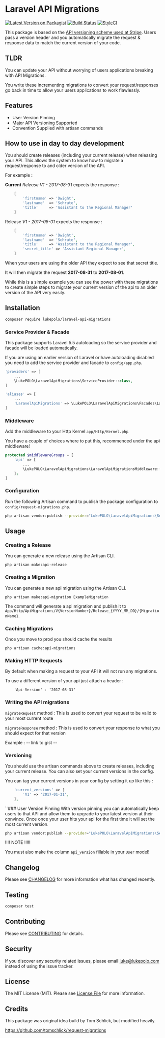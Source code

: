 # Laravel API Migrations
[![Latest Version on Packagist](https://img.shields.io/packagist/v/lukepolo/laravel-api-migrations.svg?style=flat-square)](https://packagist.org/packages/lukepolo/laravel-api-migrations)
[![Build Status](https://img.shields.io/travis/lukepolo/laravel-api-migrations/master.svg?style=flat-square)](https://travis-ci.org/lukepolo/laravel-api-migrations)
[![StyleCI](https://styleci.io/repos/102003593/shield)](https://styleci.io/repos/102003593)

This package is based on the [API versioning scheme used at Stripe](https://stripe.com/blog/api-versioning). Users pass a version header and you automatically migrate the request & response data to match the current version of your code.

## TLDR 
You can update your API without worrying of users applications breaking with API Migrations. 

You write these incrementing migrations to convert your request/responses go back in time to allow your users applications to work flawlessly.

## Features
* User Version Pinning
* Major API Versioning Supported
* Convention Supplied with artisan commands

## How to use in day to day development 
You should create releases (including your current release) when releasing your API.
This allows the system to know how to migrate a request/response to and older version of the API.

For example :

**Current** *Release V1 - 2017-08-31* expects the response :

```php
    [
        'firstname' => 'Dwight',
        'lastname'  => 'Schrute',
        'title'     => 'Assistant to the Regional Manager'
    ]
```

Release *V1 - 2017-08-01* expects the response :

```php
    [
        'firstname' => 'Dwight',
        'lastname'  => 'Schrute',
        'title'     => 'Assistant to the Regional Manager',
        'secret_title' => 'Assistant Regional Manager',
    ]
```

When your users are using the older API they expect to see that secret title.

It will then migrate the request **2017-08-31** to **2017-08-01**.

While this is a simple example you can see the power with these migrations to create simple steps to migrate your current version of the api
to an older version of the API very easily.

## Installation

```bash
composer require lukepolo/laravel-api-migrations
```

### Service Provider & Facade

This package supports Laravel 5.5 autoloading so the service provider and facade will be loaded automatically. 

If you are using an earlier version of Laravel or have autoloading disabled you need to add the service provider and facade to `config/app.php`.

```php
'providers' => [
    ...
    \LukePOLO\LaravelApiMigrations\ServiceProvider::class,
]
```

```php
'aliases' => [
    ...
    'LaravelApiMigrations' => \LukePOLO\LaravelApiMigrations\Facades\LaravelApiMigrations::class,
]
```

### Middleware

Add the middleware to your Http Kernel `app/Http/Kernel.php`.

You have a couple of choices where to put this, recommenced under the api middleware!

```php
protected $middlewareGroups = [
    'api' => [
        ...
        \LukePOLO\LaravelApiMigrations\LaravelApiMigrationsMiddleware::class,
    ];
]
```

### Configuration

Run the following Artisan command to publish the package configuration to `config/request-migrations.php`.

```bash
php artisan vendor:publish --provider="LukePOLO\LaravelApiMigrations\ServiceProvider" --tag=config
```

## Usage

### Creating a Release

You can generate a new release using the Artisan CLI.

```shell
php artisan make:api-release
```

### Creating a Migration

You can generate a new api migration using the Artisan CLI.

```shell
php artisan make:api-migration ExampleMigration
```

The command will generate a api migration and publish it to `App/Http/ApiMigrations/V{VersionNumber}/Release_{YYYY_MM_DD}/{MigrationName}`.

### Caching Migrations

Once you move to prod you should cache the results

```shell
php artisan cache:api-migrations
```

### Making HTTP Requests
By default when making a request to your API it will not run any migrations.

To use a different version of your api just attach a header :

```
    'Api-Version' : '2017-08-31'  
```

### Writing the API migrations

`migrateRequest` method : This is used to convert your request to be valid to your most current route

`migrateResponse` method : This is used to convert your response to what you should expect for that version

Example : -- link to gist --

### Versioning
 
You should use the artisan commands above to create releases, including your current release. You can also set your current versions in the config. 

You can tag your current versions in your config by setting it up like this : 
```php
    'current_versions' => [
        'V1' => '2017-01-31',
    ],
```

``### User Version Pinning
With version pinning you can automatically keep users to that API and allow them to upgrade to your latest version at their
convince. Once once your user hits your api for the first time it will set the most current version.

```bash
php artisan vendor:publish --provider="LukePOLO\LaravelApiMigrations\ServiceProvider" --tag=migrations
```

!!!! NOTE !!!!!

You must also make the column `api_version` fillable in your `User` model!

## Changelog

Please see [CHANGELOG](CHANGELOG.md) for more information what has changed recently.

## Testing

```bash
composer test
```

## Contributing

Please see [CONTRIBUTING](CONTRIBUTING.md) for details.

## Security

If you discover any security related issues, please email luke@lukepolo.com instead of using the issue tracker.

## License

The MIT License (MIT). Please see [License File](LICENSE.md) for more information.


## Credits 
This package was original idea build by Tom Schlick, but modified heavily.
 
https://github.com/tomschlick/request-migrations
